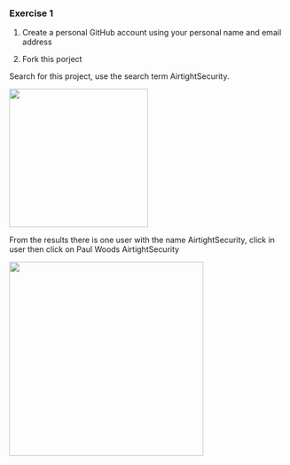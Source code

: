 ### Exercise 1 ###

1. Create a personal GitHub account using your personal name and email address

2. Fork this porject

Search for this project, use the search term AirtightSecurity.

<img src="https://i.ibb.co/WcXm0tg/118736704-8ddafe80-b886-11eb-8e84-4b4cb737d248.png" width="250">

From the results there is one user with the name AirtightSecurity, click in user then click on Paul Woods AirtightSecurity

<img src="https://i.ibb.co/8MJyCym/Click-on-Airtight-Security.png?v=4&s=100" width="350">


